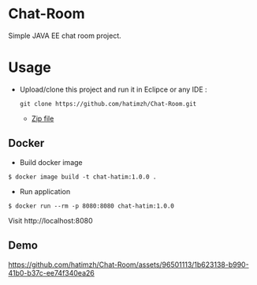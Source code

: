 # Chat-Room
Simple JAVA EE chat room project.
# Usage
- Upload/clone this project and run it in Eclipce or any IDE :
  
  ```shell
  git clone https://github.com/hatimzh/Chat-Room.git
  ```
  - <a href="https://github.com/hatimzh/Chat-Room/archive/refs/heads/main.zip">Zip file</a>

## Docker

- Build docker image

```shell
$ docker image build -t chat-hatim:1.0.0 .
```

- Run application

```shell
$ docker run --rm -p 8080:8080 chat-hatim:1.0.0  
```

Visit http://localhost:8080


## Demo 

https://github.com/hatimzh/Chat-Room/assets/96501113/1b623138-b990-41b0-b37c-ee74f340ea26


